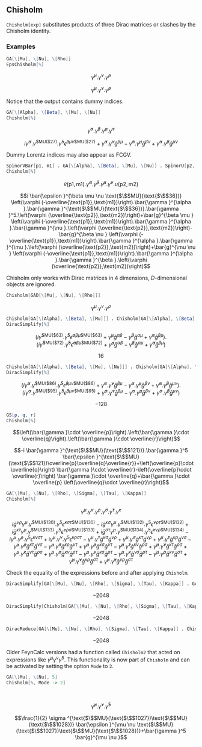 ##  Chisholm 

`Chisholm[exp]` substitutes products of three Dirac matrices or slashes by the Chisholm identity.

###  Examples 

```mathematica
GA[\[Mu], \[Nu], \[Rho]]
EpsChisholm[%]
```

$$\bar{\gamma }^{\mu }.\bar{\gamma }^{\nu }.\bar{\gamma }^{\rho }$$

$$\bar{\gamma }^{\mu }.\bar{\gamma }^{\nu }.\bar{\gamma }^{\rho }$$

Notice that the output contains dummy indices.

```mathematica
GA[\[Alpha], \[Beta], \[Mu], \[Nu]]
Chisholm[%]
```

$$\bar{\gamma }^{\alpha }.\bar{\gamma }^{\beta }.\bar{\gamma }^{\mu }.\bar{\gamma }^{\nu }$$

$$i \bar{\gamma }^{\alpha }.\bar{\gamma }^{\text{$\$$MU}(\text{$\$$27})}.\bar{\gamma }^5 \bar{\epsilon }^{\beta \mu \nu \text{$\$$MU}(\text{$\$$27})}+\bar{\gamma }^{\alpha }.\bar{\gamma }^{\nu } \bar{g}^{\beta \mu }-\bar{\gamma }^{\alpha }.\bar{\gamma }^{\mu } \bar{g}^{\beta \nu }+\bar{\gamma }^{\alpha }.\bar{\gamma }^{\beta } \bar{g}^{\mu \nu }$$

Dummy Lorentz indices may also appear as FCGV.

```mathematica
SpinorVBar[p1, m1] . GA[\[Alpha], \[Beta], \[Mu], \[Nu]] . SpinorU[p2, m2]
Chisholm[%]
```

$$\bar{v}(\text{p1},\text{m1}).\bar{\gamma }^{\alpha }.\bar{\gamma }^{\beta }.\bar{\gamma }^{\mu }.\bar{\gamma }^{\nu }.u(\text{p2},\text{m2})$$

$$i \bar{\epsilon }^{\beta \mu \nu \text{$\$$MU}(\text{$\$$36})} \left(\varphi (-\overline{\text{p1}},\text{m1})\right).\bar{\gamma }^{\alpha }.\bar{\gamma }^{\text{$\$$MU}(\text{$\$$36})}.\bar{\gamma }^5.\left(\varphi (\overline{\text{p2}},\text{m2})\right)+\bar{g}^{\beta \mu } \left(\varphi (-\overline{\text{p1}},\text{m1})\right).\bar{\gamma }^{\alpha }.\bar{\gamma }^{\nu }.\left(\varphi (\overline{\text{p2}},\text{m2})\right)-\bar{g}^{\beta \nu } \left(\varphi (-\overline{\text{p1}},\text{m1})\right).\bar{\gamma }^{\alpha }.\bar{\gamma }^{\mu }.\left(\varphi (\overline{\text{p2}},\text{m2})\right)+\bar{g}^{\mu \nu } \left(\varphi (-\overline{\text{p1}},\text{m1})\right).\bar{\gamma }^{\alpha }.\bar{\gamma }^{\beta }.\left(\varphi (\overline{\text{p2}},\text{m2})\right)$$

Chisholm only works with Dirac matrices in $4$ dimensions, $D$-dimensional objects are ignored.

```mathematica
Chisholm[GAD[\[Mu], \[Nu], \[Rho]]]
```

$$\gamma ^{\mu }.\gamma ^{\nu }.\gamma ^{\rho }$$

```mathematica
Chisholm[GA[\[Alpha], \[Beta], \[Mu]]] . Chisholm[GA[\[Alpha], \[Beta], \[Mu]]]
DiracSimplify[%]
```

$$\left(i \bar{\gamma }^{\text{$\$$MU}(\text{$\$$63})}.\bar{\gamma }^5 \bar{\epsilon }^{\alpha \beta \mu \text{$\$$MU}(\text{$\$$63})}+\bar{\gamma }^{\mu } \bar{g}^{\alpha \beta }-\bar{\gamma }^{\beta } \bar{g}^{\alpha \mu }+\bar{\gamma }^{\alpha } \bar{g}^{\beta \mu }\right).\left(i \bar{\gamma }^{\text{$\$$MU}(\text{$\$$72})}.\bar{\gamma }^5 \bar{\epsilon }^{\alpha \beta \mu \text{$\$$MU}(\text{$\$$72})}+\bar{\gamma }^{\mu } \bar{g}^{\alpha \beta }-\bar{\gamma }^{\beta } \bar{g}^{\alpha \mu }+\bar{\gamma }^{\alpha } \bar{g}^{\beta \mu }\right)$$

$$16$$

```mathematica
Chisholm[GA[\[Alpha], \[Beta], \[Mu], \[Nu]]] . Chisholm[GA[\[Alpha], \[Beta], \[Mu], \[Nu]]]
DiracSimplify[%]
```

$$\left(i \bar{\gamma }^{\alpha }.\bar{\gamma }^{\text{$\$$MU}(\text{$\$$86})}.\bar{\gamma }^5 \bar{\epsilon }^{\beta \mu \nu \text{$\$$MU}(\text{$\$$86})}+\bar{\gamma }^{\alpha }.\bar{\gamma }^{\nu } \bar{g}^{\beta \mu }-\bar{\gamma }^{\alpha }.\bar{\gamma }^{\mu } \bar{g}^{\beta \nu }+\bar{\gamma }^{\alpha }.\bar{\gamma }^{\beta } \bar{g}^{\mu \nu }\right).\left(i \bar{\gamma }^{\alpha }.\bar{\gamma }^{\text{$\$$MU}(\text{$\$$95})}.\bar{\gamma }^5 \bar{\epsilon }^{\beta \mu \nu \text{$\$$MU}(\text{$\$$95})}+\bar{\gamma }^{\alpha }.\bar{\gamma }^{\nu } \bar{g}^{\beta \mu }-\bar{\gamma }^{\alpha }.\bar{\gamma }^{\mu } \bar{g}^{\beta \nu }+\bar{\gamma }^{\alpha }.\bar{\gamma }^{\beta } \bar{g}^{\mu \nu }\right)$$

$$-128$$

```mathematica
GS[p, q, r]
Chisholm[%]
```

$$\left(\bar{\gamma }\cdot \overline{p}\right).\left(\bar{\gamma }\cdot \overline{q}\right).\left(\bar{\gamma }\cdot \overline{r}\right)$$

$$-i \bar{\gamma }^{\text{$\$$MU}(\text{$\$$121})}.\bar{\gamma }^5 \bar{\epsilon }^{\text{$\$$MU}(\text{$\$$121})\overline{p}\overline{q}\overline{r}}+\left(\overline{p}\cdot \overline{q}\right) \bar{\gamma }\cdot \overline{r}-\left(\overline{p}\cdot \overline{r}\right) \bar{\gamma }\cdot \overline{q}+\bar{\gamma }\cdot \overline{p} \left(\overline{q}\cdot \overline{r}\right)$$

```mathematica
GA[\[Mu], \[Nu], \[Rho], \[Sigma], \[Tau], \[Kappa]]
Chisholm[%]
```

$$\bar{\gamma }^{\mu }.\bar{\gamma }^{\nu }.\bar{\gamma }^{\rho }.\bar{\gamma }^{\sigma }.\bar{\gamma }^{\tau }.\bar{\gamma }^{\kappa }$$

$$i \bar{g}^{\nu \rho } \bar{\gamma }^{\mu }.\bar{\gamma }^{\text{$\$$MU}(\text{$\$$130})}.\bar{\gamma }^5 \bar{\epsilon }^{\kappa \sigma \tau \text{$\$$MU}(\text{$\$$130})}-i \bar{g}^{\kappa \sigma } \bar{\gamma }^{\mu }.\bar{\gamma }^{\text{$\$$MU}(\text{$\$$132})}.\bar{\gamma }^5 \bar{\epsilon }^{\nu \rho \tau \text{$\$$MU}(\text{$\$$132})}+i \bar{g}^{\kappa \tau } \bar{\gamma }^{\mu }.\bar{\gamma }^{\text{$\$$MU}(\text{$\$$133})}.\bar{\gamma }^5 \bar{\epsilon }^{\nu \rho \sigma \text{$\$$MU}(\text{$\$$133})}+i \bar{g}^{\sigma \tau } \bar{\gamma }^{\mu }.\bar{\gamma }^{\text{$\$$MU}(\text{$\$$134})}.\bar{\gamma }^5 \bar{\epsilon }^{\kappa \nu \rho \text{$\$$MU}(\text{$\$$134})}-i \bar{\gamma }^{\mu }.\bar{\gamma }^{\rho }.\bar{\gamma }^5 \bar{\epsilon }^{\kappa \nu \sigma \tau }+i \bar{\gamma }^{\mu }.\bar{\gamma }^{\nu }.\bar{\gamma }^5 \bar{\epsilon }^{\kappa \rho \sigma \tau }-\bar{\gamma }^{\mu }.\bar{\gamma }^{\tau } \bar{g}^{\kappa \sigma } \bar{g}^{\nu \rho }+\bar{\gamma }^{\mu }.\bar{\gamma }^{\sigma } \bar{g}^{\kappa \tau } \bar{g}^{\nu \rho }+\bar{\gamma }^{\mu }.\bar{\gamma }^{\tau } \bar{g}^{\kappa \rho } \bar{g}^{\nu \sigma }-\bar{\gamma }^{\mu }.\bar{\gamma }^{\rho } \bar{g}^{\kappa \tau } \bar{g}^{\nu \sigma }-\bar{\gamma }^{\mu }.\bar{\gamma }^{\sigma } \bar{g}^{\kappa \rho } \bar{g}^{\nu \tau }+\bar{\gamma }^{\mu }.\bar{\gamma }^{\rho } \bar{g}^{\kappa \sigma } \bar{g}^{\nu \tau }-\bar{\gamma }^{\mu }.\bar{\gamma }^{\tau } \bar{g}^{\kappa \nu } \bar{g}^{\rho \sigma }+\bar{\gamma }^{\mu }.\bar{\gamma }^{\nu } \bar{g}^{\kappa \tau } \bar{g}^{\rho \sigma }+\bar{\gamma }^{\mu }.\bar{\gamma }^{\kappa } \bar{g}^{\nu \tau } \bar{g}^{\rho \sigma }+\bar{\gamma }^{\mu }.\bar{\gamma }^{\sigma } \bar{g}^{\kappa \nu } \bar{g}^{\rho \tau }-\bar{\gamma }^{\mu }.\bar{\gamma }^{\nu } \bar{g}^{\kappa \sigma } \bar{g}^{\rho \tau }-\bar{\gamma }^{\mu }.\bar{\gamma }^{\kappa } \bar{g}^{\nu \sigma } \bar{g}^{\rho \tau }-\bar{\gamma }^{\mu }.\bar{\gamma }^{\rho } \bar{g}^{\kappa \nu } \bar{g}^{\sigma \tau }+\bar{\gamma }^{\mu }.\bar{\gamma }^{\nu } \bar{g}^{\kappa \rho } \bar{g}^{\sigma \tau }+\bar{\gamma }^{\mu }.\bar{\gamma }^{\kappa } \bar{g}^{\nu \rho } \bar{g}^{\sigma \tau }$$

Check the equality of the expressions before and after applying `Chisholm`.

```mathematica
DiracSimplify[GA[\[Mu], \[Nu], \[Rho], \[Sigma], \[Tau], \[Kappa]] . GA[\[Mu], \[Nu], \[Rho], \[Sigma], \[Tau], \[Kappa]]]
```

$$-2048$$

```mathematica
DiracSimplify[Chisholm[GA[\[Mu], \[Nu], \[Rho], \[Sigma], \[Tau], \[Kappa]]] . Chisholm[GA[\[Mu], \[Nu], \[Rho], \[Sigma], \[Tau], \[Kappa]]]]
```

$$-2048$$

```mathematica
DiracReduce[GA[\[Mu], \[Nu], \[Rho], \[Sigma], \[Tau], \[Kappa]] . Chisholm[GA[\[Mu], \[Nu], \[Rho], \[Sigma], \[Tau], \[Kappa]]]]
```

$$-2048$$

Older FeynCalc versions had a function called `Chisholm2` that acted on expressions like $\gamma^{\mu} \gamma^{\nu} \gamma^5$. This functionality is now part of `Chisholm` and can be activated by setting the option `Mode` to `2`.

```mathematica
GA[\[Mu], \[Nu], 5]
Chisholm[%, Mode -> 2] 
  
 

```

$$\bar{\gamma }^{\mu }.\bar{\gamma }^{\nu }.\bar{\gamma }^5$$

$$\frac{1}{2} \sigma ^{\text{$\$$MU}(\text{$\$$1027})\text{$\$$MU}(\text{$\$$1028})} \bar{\epsilon }^{\mu \nu \text{$\$$MU}(\text{$\$$1027})\text{$\$$MU}(\text{$\$$1028})}+\bar{\gamma }^5 \bar{g}^{\mu \nu }$$